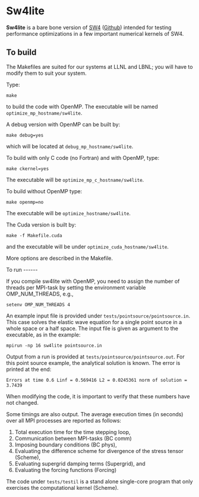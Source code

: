 # Sw4lite
**Sw4lite** is a bare bone version of [SW4](https://geodynamics.org/cig/software/sw4) ([Github](https://github.com/geodynamics/sw4)) intended for testing performance optimizations in a few
important numerical kernels of SW4.

To build
--------
The Makefiles are suited for our systems at LLNL and LBNL; you will have to modify them to suit your system.

Type:
```
make
```
to build the code with OpenMP. The executable will be named `optimize_mp_hostname/sw4lite`.

A debug version with OpenMP can be built by:
```
make debug=yes
```
which will be located at `debug_mp_hostname/sw4lite`.

To build with only C code (no Fortran) and with OpenMP, type:
```
make ckernel=yes
```
The executable will be `optimize_mp_c_hostname/sw4lite`.

To build without OpenMP type:
```
make openmp=no
```
The executable will be `optimize_hostname/sw4lite`.

The Cuda version is built by:
```
make -f Makefile.cuda
```
and the executable will be under `optimize_cuda_hostname/sw4lite`.

More options are described in the Makefile.

To run ------

If you compile sw4lite with OpenMP, you need to assign the number of threads per
MPI-task by setting the environment variable OMP_NUM_THREADS, e.g.,
```
setenv OMP_NUM_THREADS 4
```
An example input file is provided under `tests/pointsource/pointsource.in`. This case solves the
elastic wave equation for a single point source in a whole space or a half space. The input file is
given as argument to the executable, as in the example:
```
mpirun -np 16 sw4lite pointsource.in
```
Output from a run is provided at `tests/pointsource/pointsource.out`.
For this point source example, the analytical solution is known. The error is printed at the end:
```
Errors at time 0.6 Linf = 0.569416 L2 = 0.0245361 norm of solution = 3.7439
```
When modifying the code, it is important to verify that these numbers have not changed.

Some timings are also output. The average execution times (in seconds) over all MPI processes are reported as follows:
1. Total execution time for the time stepping loop,
2. Communication between MPI-tasks (BC comm)
3. Imposing boundary conditions (BC phys),
4. Evaluating the difference scheme for divergence of the stress tensor (Scheme),
5. Evaluating supergrid damping terms (Supergrid), and
6. Evaluating the forcing functions (Forcing)

The code under `tests/testil` is a stand alone single-core program that only exercises the computational kernel (Scheme).
